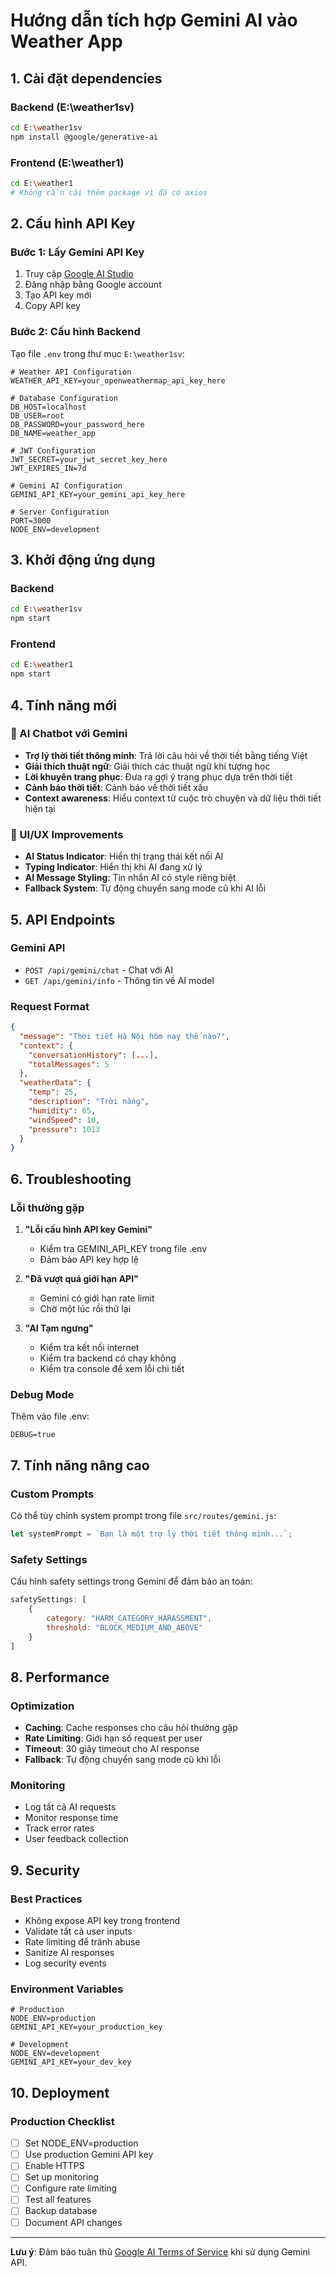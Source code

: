 # Hướng dẫn tích hợp Gemini AI vào Weather App

## 1. Cài đặt dependencies

### Backend (E:\weather1sv)
```bash
cd E:\weather1sv
npm install @google/generative-ai
```

### Frontend (E:\weather1)
```bash
cd E:\weather1
# Không cần cài thêm package vì đã có axios
```

## 2. Cấu hình API Key

### Bước 1: Lấy Gemini API Key
1. Truy cập [Google AI Studio](https://makersuite.google.com/app/apikey)
2. Đăng nhập bằng Google account
3. Tạo API key mới
4. Copy API key

### Bước 2: Cấu hình Backend
Tạo file `.env` trong thư mục `E:\weather1sv`:

```env
# Weather API Configuration
WEATHER_API_KEY=your_openweathermap_api_key_here

# Database Configuration
DB_HOST=localhost
DB_USER=root
DB_PASSWORD=your_password_here
DB_NAME=weather_app

# JWT Configuration
JWT_SECRET=your_jwt_secret_key_here
JWT_EXPIRES_IN=7d

# Gemini AI Configuration
GEMINI_API_KEY=your_gemini_api_key_here

# Server Configuration
PORT=3000
NODE_ENV=development
```

## 3. Khởi động ứng dụng

### Backend
```bash
cd E:\weather1sv
npm start
```

### Frontend
```bash
cd E:\weather1
npm start
```

## 4. Tính năng mới

### 🤖 AI Chatbot với Gemini
- **Trợ lý thời tiết thông minh**: Trả lời câu hỏi về thời tiết bằng tiếng Việt
- **Giải thích thuật ngữ**: Giải thích các thuật ngữ khí tượng học
- **Lời khuyên trang phục**: Đưa ra gợi ý trang phục dựa trên thời tiết
- **Cảnh báo thời tiết**: Cảnh báo về thời tiết xấu
- **Context awareness**: Hiểu context từ cuộc trò chuyện và dữ liệu thời tiết hiện tại

### 🎨 UI/UX Improvements
- **AI Status Indicator**: Hiển thị trạng thái kết nối AI
- **Typing Indicator**: Hiển thị khi AI đang xử lý
- **AI Message Styling**: Tin nhắn AI có style riêng biệt
- **Fallback System**: Tự động chuyển sang mode cũ khi AI lỗi

## 5. API Endpoints

### Gemini API
- `POST /api/gemini/chat` - Chat với AI
- `GET /api/gemini/info` - Thông tin về AI model

### Request Format
```json
{
  "message": "Thời tiết Hà Nội hôm nay thế nào?",
  "context": {
    "conversationHistory": [...],
    "totalMessages": 5
  },
  "weatherData": {
    "temp": 25,
    "description": "Trời nắng",
    "humidity": 65,
    "windSpeed": 10,
    "pressure": 1013
  }
}
```

## 6. Troubleshooting

### Lỗi thường gặp

1. **"Lỗi cấu hình API key Gemini"**
   - Kiểm tra GEMINI_API_KEY trong file .env
   - Đảm bảo API key hợp lệ

2. **"Đã vượt quá giới hạn API"**
   - Gemini có giới hạn rate limit
   - Chờ một lúc rồi thử lại

3. **"AI Tạm ngưng"**
   - Kiểm tra kết nối internet
   - Kiểm tra backend có chạy không
   - Kiểm tra console để xem lỗi chi tiết

### Debug Mode
Thêm vào file .env:
```env
DEBUG=true
```

## 7. Tính năng nâng cao

### Custom Prompts
Có thể tùy chỉnh system prompt trong file `src/routes/gemini.js`:

```javascript
let systemPrompt = `Bạn là một trợ lý thời tiết thông minh...`;
```

### Safety Settings
Cấu hình safety settings trong Gemini để đảm bảo an toàn:

```javascript
safetySettings: [
    {
        category: "HARM_CATEGORY_HARASSMENT",
        threshold: "BLOCK_MEDIUM_AND_ABOVE"
    }
]
```

## 8. Performance

### Optimization
- **Caching**: Cache responses cho câu hỏi thường gặp
- **Rate Limiting**: Giới hạn số request per user
- **Timeout**: 30 giây timeout cho AI response
- **Fallback**: Tự động chuyển sang mode cũ khi lỗi

### Monitoring
- Log tất cả AI requests
- Monitor response time
- Track error rates
- User feedback collection

## 9. Security

### Best Practices
- Không expose API key trong frontend
- Validate tất cả user inputs
- Rate limiting để tránh abuse
- Sanitize AI responses
- Log security events

### Environment Variables
```env
# Production
NODE_ENV=production
GEMINI_API_KEY=your_production_key

# Development
NODE_ENV=development
GEMINI_API_KEY=your_dev_key
```

## 10. Deployment

### Production Checklist
- [ ] Set NODE_ENV=production
- [ ] Use production Gemini API key
- [ ] Enable HTTPS
- [ ] Set up monitoring
- [ ] Configure rate limiting
- [ ] Test all features
- [ ] Backup database
- [ ] Document API changes

---

**Lưu ý**: Đảm bảo tuân thủ [Google AI Terms of Service](https://ai.google.dev/terms) khi sử dụng Gemini API.
